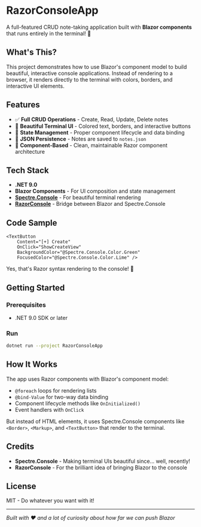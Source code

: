 ﻿# RazorConsoleApp

A full-featured CRUD note-taking application built with **Blazor components** that runs entirely in the terminal! 🚀

## What's This?

This project demonstrates how to use Blazor's component model to build beautiful, interactive console applications. Instead of rendering to a browser, it renders directly to the terminal with colors, borders, and interactive UI elements.

## Features

- ✅ **Full CRUD Operations** - Create, Read, Update, Delete notes
- 🎨 **Beautiful Terminal UI** - Colored text, borders, and interactive buttons
- 🔄 **State Management** - Proper component lifecycle and data binding
- 💾 **JSON Persistence** - Notes are saved to `notes.json`
- 🎯 **Component-Based** - Clean, maintainable Razor component architecture

## Tech Stack

- **.NET 9.0**
- **Blazor Components** - For UI composition and state management
- **[Spectre.Console](https://spectreconsole.net/)** - For beautiful terminal rendering
- **[RazorConsole](https://github.com/YohDeadfall/RazorConsole)** - Bridge between Blazor and Spectre.Console

## Code Sample

```razor
<TextButton 
    Content="[+] Create" 
    OnClick="ShowCreateView" 
    BackgroundColor="@Spectre.Console.Color.Green" 
    FocusedColor="@Spectre.Console.Color.Lime" />
```

Yes, that's Razor syntax rendering to the console! 🤯

## Getting Started

### Prerequisites

- .NET 9.0 SDK or later

### Run

```bash
dotnet run --project RazorConsoleApp
```

## How It Works

The app uses Razor components with Blazor's component model:
- `@foreach` loops for rendering lists
- `@bind-Value` for two-way data binding
- Component lifecycle methods like `OnInitialized()`
- Event handlers with `OnClick`

But instead of HTML elements, it uses Spectre.Console components like `<Border>`, `<Markup>`, and `<TextButton>` that render to the terminal.

## Credits

- **Spectre.Console** - Making terminal UIs beautiful since... well, recently!
- **RazorConsole** - For the brilliant idea of bringing Blazor to the console

## License

MIT - Do whatever you want with it!

---

*Built with ❤️ and a lot of curiosity about how far we can push Blazor*

